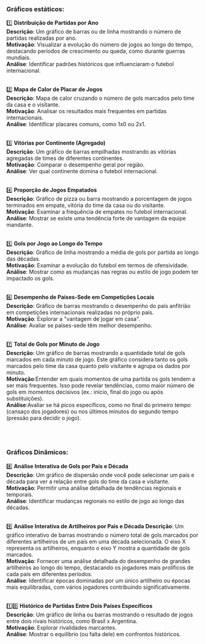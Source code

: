 <h3>Gráficos estáticos:</h3>

1️⃣ **Distribuição de Partidas por Ano**<br>
**Descrição**: Um gráfico de barras ou de linha mostrando o número de partidas realizadas por ano.<br>
**Motivação**: Visualizar a evolução do número de jogos ao longo do tempo, destacando períodos de crescimento ou queda, como durante guerras mundiais.<br>
**Análise**: Identificar padrões históricos que influenciaram o futebol internacional.<br>
<br>

2️⃣ **Mapa de Calor de Placar de Jogos**<br>
**Descrição**: Mapa de calor cruzando o número de gols marcados pelo time da casa e o visitante.<br>
**Motivação**: Analisar os resultados mais frequentes em partidas internacionais.<br>
**Análise**: Identificar placares comuns, como 1x0 ou 2x1.<br>
<br>

3️⃣ **Vitórias por Continente (Agregado)**<br>
**Descrição**: Um gráfico de barras empilhadas mostrando as vitórias agregadas de times de diferentes continentes.<br>
**Motivação**: Comparar o desempenho geral por região.<br>
**Análise**: Ver qual continente domina o futebol internacional.<br>
<br>

4️⃣ **Proporção de Jogos Empatados**<br>
**Descrição**: Gráfico de pizza ou barra mostrando a porcentagem de jogos terminados em empate, vitória do time da casa ou do visitante.<br>
**Motivação**: Examinar a frequência de empates no futebol internacional.<br>
**Análise**: Mostrar se existe uma tendência forte de vantagem da equipe mandante.<br>
<br>

5️⃣ **Gols por Jogo ao Longo do Tempo**<br>
**Descrição**: Gráfico de linha mostrando a média de gols por partida ao longo das décadas.<br>
**Motivação**: Examinar a evolução do futebol em termos de ofensividade.<br>
**Análise**: Mostrar como as mudanças nas regras ou estilo de jogo podem ter impactado os gols.<br>
<br>

6️⃣ **Desempenho de Países-Sede em Competições Locais**<br>
**Descrição**: Gráfico de barras mostrando o desempenho do país anfitrião em competições internacionais realizadas no próprio país.<br>
**Motivação**: Explorar a "vantagem de jogar em casa".<br>
**Análise**: Avaliar se países-sede têm melhor desempenho.<br>
<br>

7️⃣ **Total de Gols por Minuto de Jogo**<br>
**Descrição**: Um gráfico de barras mostrando a quantidade total de gols marcados em cada minuto de jogo. Este gráfico considera tanto os gols marcados pelo time da casa quanto pelo visitante e agrupa os dados por minuto.<br>
**Motivação**:Entender em quais momentos de uma partida os gols tendem a ser mais frequentes. Isso pode revelar tendências, como maior número de gols em momentos decisivos (ex.: início, final do jogo ou após substituições).<br>
**Análise**:Avaliar se há picos específicos, como no final do primeiro tempo (cansaço dos jogadores) ou nos últimos minutos do segundo tempo (pressão para decidir o jogo).<br>


<br>
<br>
<h3>Gráficos Dinâmicos:</h3>

8️⃣ **Análise Interativa de Gols por País e Década**<br>
**Descrição**: Um gráfico de dispersão onde você pode selecionar um país e década para ver a relação entre gols do time da casa e visitante.<br>
**Motivação**: Permitir uma análise detalhada de tendências regionais e temporais.<br>
**Análise**: Identificar mudanças regionais no estilo de jogo ao longo das décadas.<br>
<br>

9️⃣ **Análise Interativa de Artilheiros por País e Década**
**Descrição**: Um gráfico interativo de barras mostrando o número total de gols marcados por diferentes artilheiros de um país em uma década selecionada. O eixo X representa os artilheiros, enquanto o eixo Y mostra a quantidade de gols marcados. <br>
**Motivação**: Fornecer uma análise detalhada do desempenho de grandes artilheiros ao longo do tempo, destacando os jogadores mais prolíficos de cada país em diferentes períodos.<br>
**Análise**: Identificar épocas dominadas por um único artilheiro ou épocas mais equilibradas, com vários jogadores contribuindo significativamente.<br>
<br>

1️⃣0️⃣ **Histórico de Partidas Entre Dois Países Específicos**<br>
**Descrição**: Um gráfico de linha ou barras mostrando o resultado de jogos entre dois rivais históricos, como Brasil x Argentina.<br>
**Motivação**: Explorar rivalidades marcantes.<br>
**Análise**: Mostrar o equilíbrio (ou falta dele) em confrontos históricos.<br>